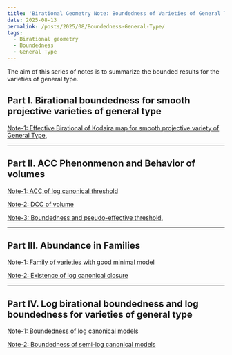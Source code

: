 ```yaml
---
title: 'Birational Geometry Note: Boundedness of Varieties of General Type'
date: 2025-08-13
permalink: /posts/2025/08/Boundedness-General-Type/
tags:
  - Birational geometry
  - Boundedness
  - General Type
---
```


The aim of this series of notes is to summarize the bounded results for the varieties of general type. 


## Part I. Birational boundedness for smooth projective varieties of general type

[Note-1: Effective Birational of Kodaira map for smooth projective variety of General Type](https://yilimath.github.io/files/Birational/BoundednessGeneralType/.pdf),


---
## Part II. ACC Phenonmenon and Behavior of volumes

[Note-1: ACC of log canonical threshold](https://yilimath.github.io/files/Birational/BoundednessGeneralType/ACCLCT.pdf)

[Note-2: DCC of volume](https://yilimath.github.io/files/Birational/BoundednessGeneralType/DCCVolume.pdf)

[Note-3: Boundedness and pseudo-effective threshold](),


---
## Part III. Abundance in Families

[Note-1: Family of varieties with good minimal model]()

[Note-2: Existence of log canonical closure]()


---
## Part IV. Log birational boundedness and log boundedness for varieties of general type


[Note-1: Boundedness of log canonical models](https://yilimath.github.io/files/Birational/BoundednessGeneralType/BoundedCanonicalModel.pdf)

[Note-2: Boundedness of semi-log canonical models](https://yilimath.github.io/files/Birational/BoundednessGeneralType/BoundedSLCM.pdf)

